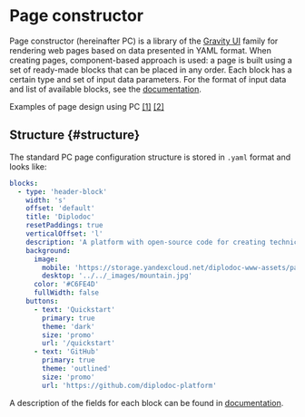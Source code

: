 # Page constructor

Page constructor (hereinafter PC) is a library of the [Gravity UI](https://gravity-ui.com/) family for rendering web pages based on data presented in YAML format.
When creating pages, component-based approach is used: a page is built using a set of ready-made blocks that can be placed in any order. Each block has a certain type and set of input data parameters.
For the format of input data and list of available blocks, see the [documentation](https://preview.gravity-ui.com/page-constructor/?path=/docs/documentation-blocks--docs).

Examples of page design using PC [\[1\]](./pc-example1.yaml) [\[2\]](./pc-example2.yaml)

## Structure {#structure}

The standard PC page configuration structure is stored in `.yaml` format and looks like:

```yaml
blocks:
  - type: 'header-block'
    width: 's'
    offset: 'default'
    title: 'Diplodoc'
    resetPaddings: true
    verticalOffset: 'l'
    description: 'A platform with open-source code for creating technical documentation based on the concept of Docs as Code. A simple and convenient document management solution for large and small teams.'
    background:
      image:
        mobile: 'https://storage.yandexcloud.net/diplodoc-www-assets/pages/index-diplodoc/ddos-index-cover-mini.png'
        desktop: '../../_images/mountain.jpg'
      color: '#C6FE4D'
      fullWidth: false
    buttons:
      - text: 'Quickstart'
        primary: true
        theme: 'dark'
        size: 'promo'
        url: '/quickstart'
      - text: 'GitHub'
        primary: true
        theme: 'outlined'
        size: 'promo'
        url: 'https://github.com/diplodoc-platform'
```

A description of the fields for each block can be found in [documentation](https://preview.gravity-ui.com/page-constructor/?path=/story/blocks-header--docs&viewMode=docs).
